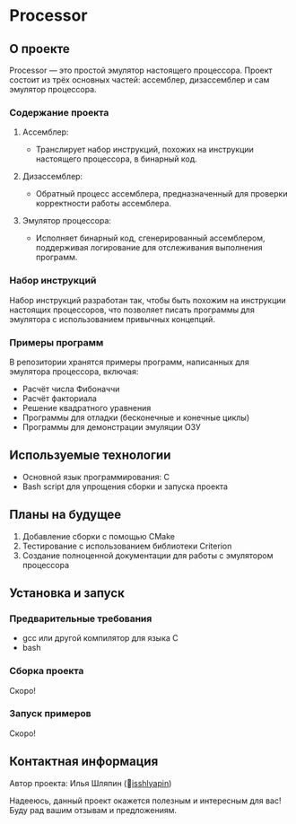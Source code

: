 # Processor

## О проекте

Processor — это простой эмулятор настоящего процессора. Проект состоит из трёх основных частей: ассемблер, дизассемблер и сам эмулятор процессора. 

### Содержание проекта

1. Ассемблер:
   - Транслирует набор инструкций, похожих на инструкции настоящего процессора, в бинарный код.

2. Дизассемблер:
   - Обратный процесс ассемблера, предназначенный для проверки корректности работы ассемблера.

3. Эмулятор процессора:
   - Исполняет бинарный код, сгенерированный ассемблером, поддерживая логирование для отслеживания выполнения программ.

### Набор инструкций

Набор инструкций разработан так, чтобы быть похожим на инструкции настоящих процессоров, что позволяет писать программы для эмулятора с использованием привычных концепций.

### Примеры программ

В репозитории хранятся примеры программ, написанных для эмулятора процессора, включая:

- Расчёт числа Фибоначчи
- Расчёт факториала
- Решение квадратного уравнения
- Программы для отладки (бесконечные и конечные циклы)
- Программы для демонстрации эмуляции ОЗУ

## Используемые технологии

- Основной язык программирования: C
- Bash script для упрощения сборки и запуска проекта

## Планы на будущее

1. Добавление сборки с помощью CMake
2. Тестирование с использованием библиотеки Criterion
3. Создание полноценной документации для работы с эмулятором процессора

## Установка и запуск

### Предварительные требования

- gcc или другой компилятор для языка C
- bash

### Сборка проекта

Скоро!


### Запуск примеров

Скоро!


## Контактная информация

Автор проекта: Илья Шляпин (🤖[isshlyapin](https://github.com/isshlyapin))


Надееюсь, данный проект окажется полезным и интересным для вас! Буду рад вашим отзывам и предложениям.
